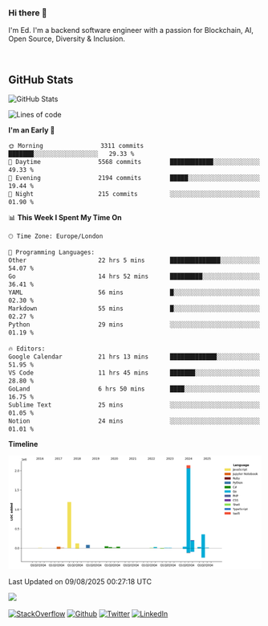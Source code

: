 ### Hi there 👋
 I'm Ed. I'm a backend software engineer with a passion for Blockchain, AI, Open Source, Diversity & Inclusion.

<br />

<h2>GitHub Stats</h2>
<p><img src="https://github-readme-stats.vercel.app/api?username=echarrod&amp;show_icons=true" alt="GitHub Stats"></p>

<!--START_SECTION:waka-->
![Lines of code](https://img.shields.io/badge/From%20Hello%20World%20I%27ve%20Written-4.4%20million%20lines%20of%20code-blue)

**I'm an Early 🐤** 

```text
🌞 Morning                3311 commits        ███████░░░░░░░░░░░░░░░░░░   29.33 % 
🌆 Daytime                5568 commits        ████████████░░░░░░░░░░░░░   49.33 % 
🌃 Evening                2194 commits        █████░░░░░░░░░░░░░░░░░░░░   19.44 % 
🌙 Night                  215 commits         ░░░░░░░░░░░░░░░░░░░░░░░░░   01.90 % 
```


📊 **This Week I Spent My Time On** 

```text
🕑︎ Time Zone: Europe/London

💬 Programming Languages: 
Other                    22 hrs 5 mins       ██████████████░░░░░░░░░░░   54.07 % 
Go                       14 hrs 52 mins      █████████░░░░░░░░░░░░░░░░   36.41 % 
YAML                     56 mins             █░░░░░░░░░░░░░░░░░░░░░░░░   02.30 % 
Markdown                 55 mins             █░░░░░░░░░░░░░░░░░░░░░░░░   02.27 % 
Python                   29 mins             ░░░░░░░░░░░░░░░░░░░░░░░░░   01.19 % 

🔥 Editors: 
Google Calendar          21 hrs 13 mins      █████████████░░░░░░░░░░░░   51.95 % 
VS Code                  11 hrs 45 mins      ███████░░░░░░░░░░░░░░░░░░   28.80 % 
GoLand                   6 hrs 50 mins       ████░░░░░░░░░░░░░░░░░░░░░   16.75 % 
Sublime Text             25 mins             ░░░░░░░░░░░░░░░░░░░░░░░░░   01.05 % 
Notion                   24 mins             ░░░░░░░░░░░░░░░░░░░░░░░░░   01.01 % 
```

**Timeline**

![Lines of Code chart](https://raw.githubusercontent.com/echarrod/echarrod/main/assets/bar_graph.png)


 Last Updated on 09/08/2025 00:27:18 UTC
<!--END_SECTION:waka-->

![](https://komarev.com/ghpvc/?username=echarrod)

<p>
<a href="https://stackoverflow.com/users/1014632/ech" target="_blank"><img alt="StackOverflow" src="https://img.shields.io/badge/-Stackoverflow-FE7A16?style=for-the-badge&logo=stack-overflow&logoColor=white" /></a> 
<a href="https://github.com/echarrod" target="_blank"><img alt="Github" src="https://img.shields.io/badge/GitHub-%2312100E.svg?&style=for-the-badge&logo=Github&logoColor=white" /></a> 
<a href="https://twitter.com/e_harrod" target="_blank"><img alt="Twitter" src="https://img.shields.io/badge/twitter-%231DA1F2.svg?&style=for-the-badge&logo=twitter&logoColor=white" /></a> 
<a href="https://www.linkedin.com/in/ed-harrod" target="_blank"><img alt="LinkedIn" src="https://img.shields.io/badge/linkedin-%230077B5.svg?&style=for-the-badge&logo=linkedin&logoColor=white" /></a>
